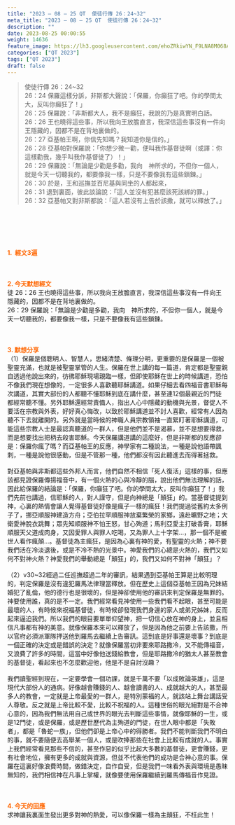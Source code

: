 ```yaml
---
title: "2023 – 08 – 25 QT  使徒行傳 26：24~32"
meta_title: "2023 – 08 – 25 QT  使徒行傳 26：24~32"
description: ""
date: 2023-08-25 00:00:55
weight: 14636
feature_image: https://lh3.googleusercontent.com/ehoZRkiwYN_F9LNA8M068AYxt73EavCZno-PD1cJRuf5BbSkQVUWr3gNEbt5kSs28Pb_Elg17kSrtf9ybWvojWoMV6I4tPM3vGRGDq6GkKkPdL2Gut4QAIw4-uykKUAtNiKgQKntvsU=w800
categories: ["QT 2023"]
tags: ["QT 2023"]
draft: false
---
```


<blockquote>使徒行傳 26：24~32<br />
26：24 保羅這樣分訴，非斯都大聲說：「保羅，你癲狂了吧。你的學問太大，反叫你癲狂了！」<br />
26：25 保羅說：「非斯都大人，我不是癲狂，我說的乃是真實明白話。<br />
26：26 王也曉得這些事，所以我向王放膽直言，我深信這些事沒有一件向王隱藏的，因都不是在背地裏做的。<br />
26：27 亞基帕王啊，你信先知嗎？我知道你是信的。」<br />
26：28 亞基帕對保羅說：「你想少微一勸，便叫我作基督徒啊（或譯：你這樣勸我，幾乎叫我作基督徒了）！」<br />
26：29 保羅說：「無論是少勸是多勸，我向　神所求的，不但你一個人，就是今天一切聽我的，都要像我一樣，只是不要像我有這些鎖鍊。」<br />
26：30 於是，王和巡撫並百尼基與同坐的人都起來，<br />
26：31 退到裏面，彼此談論說：「這人並沒有犯甚麼該死該綁的罪。」<br />
26：32 亞基帕又對非斯都說：「這人若沒有上告於該撒，就可以釋放了。」</blockquote><br />
&nbsp;<br />
<br />
&nbsp;<br />
<br />
<span style="color: #ff6600;"><strong>1.  經文3遍</strong></span><br />
<br />
&nbsp;<br />
<br />
<span style="color: #ff6600;"><strong>2. 今天默想經文<br />
</strong></span>徒 26：26 王也曉得這些事，所以我向王放膽直言，我深信這些事沒有一件向王隱藏的，因都不是在背地裏做的。<br />
26：29 保羅說：「無論是少勸是多勸，我向　神所求的，不但你一個人，就是今天一切聽我的，都要像我一樣，只是不要像我有這些鎖鍊。<br />
<br />
&nbsp;<br />
<br />
<strong><span style="color: #ff6600;">3. 默想分享<br />
</span></strong>（1）保羅是個聰明人、智慧人，思緒清楚、條理分明，更重要的是保羅是一個被聖靈充滿，也就是被聖靈掌管的人生。保羅在世上講的每一篇道，肯定都是聖靈親自透過他說出來的，彷彿耶穌現場親臨一樣，但即使耶穌在世上的時候講道，恐怕不像我們現在想像的，一定很多人喜歡聽耶穌講道。如果仔細去看四福音書耶穌每次講道，其實大部份的人都聽不懂耶穌到底在講什麼，甚至連12個最親近的門徒都經常聽不懂。另外耶穌還經常責備人，指出人心中隱藏的動機與光景，督促人不要活在宗教與外表，好好真心悔改，以致於耶穌講道並不討人喜歡，經常有人因為聽不下去就離開的。另外就是當時候的神職人員宗教領袖一直緊盯著耶穌講道，可能這些宗教人士是最認真聽道的一群人，但是他們並不是渴慕，並不是想要得救，而是想要找出把柄去殺害耶穌。今天保羅講道講的這麼好，但是非斯都的反應卻是：保羅你瘋了嗎？而亞基帕王的反應，神學家有二種說法，一種是說他語帶諷刺，一種是說他很感動，但是不管那一種，他們都沒有因此聽進去而得著拯救。<br />
<br />
對亞基帕與非斯都這些外邦人而言，他們自然不相信「死人復活」這樣的事，但應該都見證保羅傳揚福音中，有一個火熱的心與冷靜的腦，說出他們無法理解的話，因此給保羅的結論是：「保羅，你癲狂了吧。你的學問太大，反叫你癲狂了！」我們先前也講過，信耶穌的人，對人謹守，但是向神總是「顛狂」的。當基督徒提到神，心裏的熱情會讓人覺得基督徒好像是瘋子一樣的瘋狂！我們提過從舊約太多例子了，挪亞順服神建造方舟；亞伯拉罕順服神放棄繁榮的家鄉，遠赴曠野之地；大衛愛神脫衣跳舞；眾先知順服神不怕王怒，甘心殉道；馬利亞愛主打破香膏，耶穌順服天父道成肉身，又因愛罪人與罪人吃喝，又為罪人上十字架…，那一個不是被世人看作瘋顛…。基督徒為主瘋狂，是因為心裏有神的愛，有聖靈的火熱；神不要我們活在冷淡退後，或是不冷不熱的光景中。神愛我們的心總是火熱的，我們又如何不對神火熱？神愛我們的舉動總是「顛狂」的，我們又如何不對神「顛狂」？<br />
<br />
（2）v30~32經過二任巡撫超過二年的審訊，結果遇到亞基帕王算是比較明理的，判定保羅是沒有違犯羅馬法律理當釋放。但在歷史上這個亞基帕王因為兄妹結婚犯了亂倫，他的德行也是很壞的，但是神卻使用他的審訊來判定保羅是無罪的。神要使用誰，真的是不一定。我們經常看見神使用一些我們看不起眼，甚至可能是最壞的人，有時候來祝福基督徒，有時候卻發現我們身邊的家人或弟兄姊妹，反而起來逼迫我們。所以我們的眼目要單單仰望神，把一切信心放在神的身上，並且相信凡事都有神的美意。就像保羅本來可以釋放了，但是因為他之前要上告該撒，所以官府必須派軍隊押送他到羅馬去繼續上告審訊。這到底是好事還是壞事？到底是一個正確的決定或是錯誤的決定？就像保羅當初非要來耶路撒冷，又不能傳福音，又浪費了許多的時間，這當中好像他送錢給教會，但是耶路撒冷的猶太人甚至教會的基督徒，看起來也不怎麼歡迎他，他是不是自討沒趣？<br />
<br />
我們讀聖經到現在，一定要學會一個功課，就是千萬不要「以成敗論英雄」，這是現代大部份人的通病。好像越會賺錢的人、越會讀書的人、成就越大的人，甚至最多人的教會，一定就是上帝最愛的一群人，是特別蒙福的人，就該站上舞台講話受人尊敬。反之就是上帝比較不愛，比較不祝福的人。這種世俗的眼光絕對是不合神心意的，因為我們無法用自己或世界的眼光去判斷這些事情，就像耶穌的一生，或是12門徒，或是保羅，或是歷世歷代為主殉道的門徒，在世人眼中都是「失敗者」，都是「魯蛇一族」，但他們卻是上帝心中的得勝者。我們不能判斷我們不明白的事，就不要隨便去高舉某一個人，或是吹捧那些在社會上比較有成就的人。事實上我們經常看見那些不信的，甚至作惡的似乎比起大多數的基督徒，更會賺錢，更有社會地位，擁有更多的成就與資源，但並不代表他們的成功是合神心意的事。保羅在這裏好像浪費時間，做錯決定，自作自受，但是我們一味看外表與環境是愚昧無知的，我們相信神在凡事上掌權，就像要使用保羅繼續到羅馬傳福音作見證。<br />
<br />
&nbsp;<br />
<br />
<strong style="font-size: inherit;"><span style="color: #ff6600;">4. 今天的回應<br />
</span></strong>求神讓我裏面生發出更多對神的熱愛，可以像保羅一樣為主顛狂，不枉此生！<br />
<br />
<audio style="display: none;" controls="controls"></audio><br />
<br />
<audio style="display: none;" controls="controls"></audio><br />
<br />
<audio style="display: none;" controls="controls"></audio><br />
<br />
<audio style="display: none;" controls="controls"></audio><br />
<br />
<audio style="display: none;" controls="controls"></audio>
        